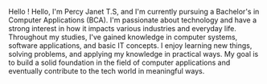Hello !
Hello, I'm Percy Janet T.S, and I'm currently pursuing a Bachelor's in Computer Applications (BCA). I'm passionate about technology and have a strong interest in how it impacts various industries and everyday life. Throughout my studies, I've gained knowledge in computer systems, software applications, and basic IT concepts. I enjoy learning new things, solving problems, and applying my knowledge in practical ways. My goal is to build a solid foundation in the field of computer applications and eventually contribute to the tech world in meaningful ways.

